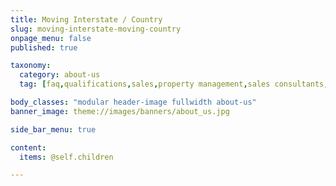 ```yaml
---
title: Moving Interstate / Country
slug: moving-interstate-moving-country
onpage_menu: false
published: true

taxonomy:
  category: about-us
  tag: [faq,qualifications,sales,property management,sales consultants,property managers,business owners,managers]

body_classes: "modular header-image fullwidth about-us"
banner_image: theme://images/banners/about_us.jpg

side_bar_menu: true

content:
  items: @self.children

---
```

